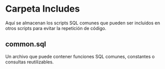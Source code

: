 # Carpeta Includes

Aquí se almacenan los scripts SQL comunes que pueden ser incluidos en otros scripts para evitar la repetición de código.

## common.sql

Un archivo que puede contener funciones SQL comunes, constantes o consultas reutilizables.

